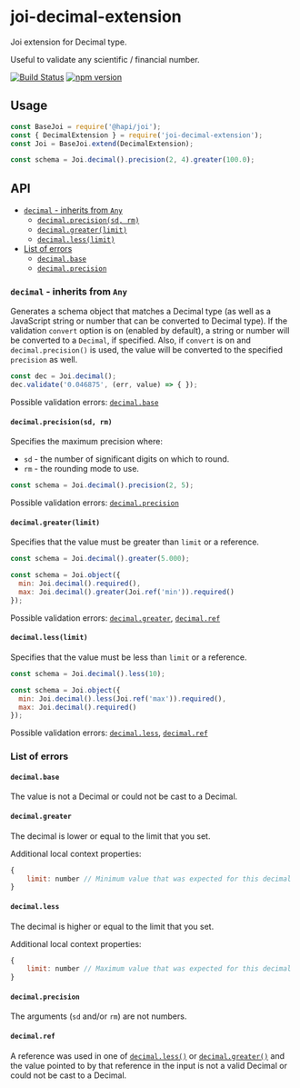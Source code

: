 # joi-decimal-extension

Joi extension for Decimal type.

Useful to validate any scientific / financial number.


[![Build Status](https://travis-ci.com/eliottvincent/joi-decimal-extension.svg?branch=master)](https://travis-ci.com/eliottvincent/joi-decimal-extension)
[![npm version](https://badge.fury.io/js/joi-decimal-extension.svg)](http://badge.fury.io/js/joi-decimal-extension)


## Usage

```js
const BaseJoi = require('@hapi/joi');
const { DecimalExtension } = require('joi-decimal-extension');
const Joi = BaseJoi.extend(DecimalExtension);

const schema = Joi.decimal().precision(2, 4).greater(100.0);
```

## API

- [`decimal` - inherits from `Any`](#decimal---inherits-from-any)
    - [`decimal.precision(sd, rm)`](#decimalprecisionsdrm)
    - [`decimal.greater(limit)`](#decimalgreaterlimit)
    - [`decimal.less(limit)`](#decimallesslimit)
- [List of errors](#list-of-errors)
  - [`decimal.base`](#decimalbase)
  - [`decimal.precision`](#decimalprecision)


### `decimal` - inherits from `Any`

Generates a schema object that matches a Decimal type (as well as a JavaScript string or number that can be converted to Decimal type). If
the validation `convert` option is on (enabled by default), a string or number will be converted to a `Decimal`, if specified.
Also, if
`convert` is on and `decimal.precision()` is used, the value will be converted to the specified `precision` as well.


```js
const dec = Joi.decimal();
dec.validate('0.046875', (err, value) => { });
```

Possible validation errors: [`decimal.base`](#decimalbase)


#### `decimal.precision(sd, rm)`

Specifies the maximum precision where:
- `sd` - the number of significant digits on which to round.
- `rm` - the rounding mode to use.

```js
const schema = Joi.decimal().precision(2, 5);
```

Possible validation errors: [`decimal.precision`](#decimalprecision)

#### `decimal.greater(limit)`

Specifies that the value must be greater than `limit` or a reference.

```js
const schema = Joi.decimal().greater(5.000);
```

```js
const schema = Joi.object({
  min: Joi.decimal().required(),
  max: Joi.decimal().greater(Joi.ref('min')).required()
});
```

Possible validation errors: [`decimal.greater`](#decimalgreater), [`decimal.ref`](#decimalref)

#### `decimal.less(limit)`

Specifies that the value must be less than `limit` or a reference.

```js
const schema = Joi.decimal().less(10);
```

```js
const schema = Joi.object({
  min: Joi.decimal().less(Joi.ref('max')).required(),
  max: Joi.decimal().required()
});
```

Possible validation errors: [`decimal.less`](#decimalless), [`decimal.ref`](#decimalref)

### List of errors

#### `decimal.base`

The value is not a Decimal or could not be cast to a Decimal.

#### `decimal.greater`

The decimal is lower or equal to the limit that you set.

Additional local context properties:
```js
{
    limit: number // Minimum value that was expected for this decimal
}
```

#### `decimal.less`

The decimal is higher or equal to the limit that you set.

Additional local context properties:
```js
{
    limit: number // Maximum value that was expected for this decimal
}
```

#### `decimal.precision`

The arguments (`sd` and/or `rm`) are not numbers.

#### `decimal.ref`

A reference was used in one of [`decimal.less()`](#decimallesslimit) or [`decimal.greater()`](#decimalgreaterlimit) and the value pointed to by that reference in the input is not a valid Decimal or could not be cast to a Decimal.
